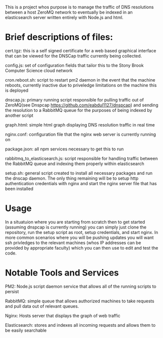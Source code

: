 This is a project whos purpose is to manage the traffic of DNS resolutions between a host ZeroMQ network  to eventually be indexed in an elasticsearch server written entirely with Node.js and html.

# Brief descriptions of files:
cert.tgz: this is a self signed certificate for a web based graphical interface that can be viewed for the DNSCap traffic currently being collected.

config.js: set of configuration fields that tailor this to the Stony Brook Computer Science cloud network

cron.reboot.sh: script to restart pm2 daemon in the event that the machine reboots, currently inactive due to priveledge limitations on the machine this is deployed

dnscap.js: primary running script responsible for pulling traffic out of ZeroMQ(see Dnspcap https://github.com/eabdul1127/dnspcap) and sending the resolution to a RabbitMQ queue for the purposes of being indexed by another script

graph.html: simple html graph displaying DNS resolution traffic in real time

nginx.conf: configuration file that the nginx web server is currently running on

package.json: all npm services necessary to get this to run

rabbitmq_to_elasticsearch.js: script responsible for handling traffic between the RabbitMQ queue and indexing them properly within elasticsearch

setup.sh: general script created to install all necessary packages and run the dnscap daemon. The only thing remaining will be to setup http authentication credentials with nginx and start the nginx server file that has been installed

# Usage
In a situatuion where you are starting from scratch then to get started (assuming dnspcap is currently running) you can simply just clone the repository, run the setup script as root, setup credentials, and start nginx. In more common scenarios where you will be pushing updates you will want ssh privledges to the relevant machines (whos IP addresses can be provided by appropriate faculty) which you can then use to edit and test the code.

# Notable Tools and Services

PM2: Node.js script daemon service that allows all of the running scripts to persist

RabbitMQ: simple queue that allows authorized machines to take requests and pull data out of relevant queues.

Nginx: Hosts server that displays the graph of web traffic

Elasticsearch: stores and indexes all incoming requests and allows them to be easily searchable
